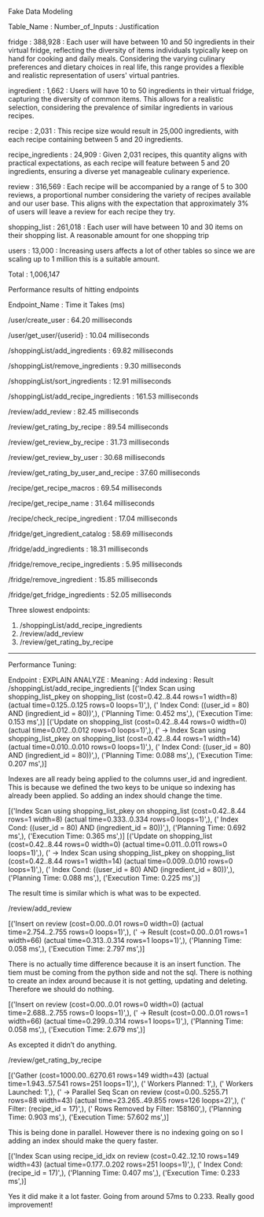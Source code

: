 Fake Data Modeling

Table_Name : Number_of_Inputs : Justification

fridge : 388,928 : Each user will have between 10 and 50 ingredients in their virtual fridge, reflecting the diversity of items individuals typically keep on hand for cooking and daily meals. Considering the varying culinary preferences and dietary choices in real life, this range provides a flexible and realistic representation of users' virtual pantries.

ingredient : 1,662 : Users will have 10 to 50 ingredients in their virtual fridge, capturing the diversity of common items. This allows for a realistic selection, considering the prevalence of similar ingredients in various recipes.

recipe : 2,031 : This recipe size would result in 25,000 ingredients, with each recipe containing between 5 and 20 ingredients.

recipe_ingredients : 24,909 : Given 2,031 recipes, this quantity aligns with practical expectations, as each recipe will feature between 5 and 20 ingredients, ensuring a diverse yet manageable culinary experience.

review : 316,569 : Each recipe will be accompanied by a range of 5 to 300 reviews, a proportional number considering the variety of recipes available and our user base. This aligns with the expectation that approximately 3% of users will leave a review for each recipe they try.

shopping_list : 261,018 : Each user will have between 10 and 30 items on their shopping list. A reasonable amount for one shopping trip

users : 13,000 : Increasing users affects a lot of other tables so since we are scaling up to 1 million this is a suitable amount.

Total : 1,006,147


Performance results of hitting endpoints

Endpoint_Name : Time it Takes (ms)

/user/create_user : 64.20 milliseconds

/user/get_user/{userid} : 10.04 milliseconds

/shoppingList/add_ingredients : 69.82 milliseconds

/shoppingList/remove_ingredients : 9.30 milliseconds

/shoppingList/sort_ingredients : 12.91 milliseconds

/shoppingList/add_recipe_ingredients : 161.53 milliseconds

/review/add_review : 82.45 milliseconds

/review/get_rating_by_recipe : 89.54 milliseconds

/review/get_review_by_recipe : 31.73 milliseconds

/review/get_review_by_user : 30.68 milliseconds

/review/get_rating_by_user_and_recipe : 37.60 milliseconds

/recipe/get_recipe_macros : 69.54 milliseconds

/recipe/get_recipe_name : 31.64 milliseconds

/recipe/check_recipe_ingredient : 17.04 milliseconds

/fridge/get_ingredient_catalog : 58.69 milliseconds

/fridge/add_ingredients : 18.31 milliseconds

/fridge/remove_recipe_ingredients : 5.95 milliseconds

/fridge/remove_ingredient : 15.85 milliseconds

/fridge/get_fridge_ingredients : 52.05 milliseconds

Three slowest endpoints:
1) /shoppingList/add_recipe_ingredients
2) /review/add_review 
3) /review/get_rating_by_recipe

******************************************************************************************************************************************************************
Performance Tuning:

Endpoint : EXPLAIN ANALYZE : Meaning : Add indexing : Result
/shoppingList/add_recipe_ingredients
[('Index Scan using shopping_list_pkey on shopping_list  (cost=0.42..8.44 rows=1 width=8) (actual time=0.125..0.125 rows=0 loops=1)',), ('  Index Cond: ((user_id = 80) AND (ingredient_id = 80))',), ('Planning Time: 0.452 ms',), ('Execution Time: 0.153 ms',)]      [('Update on shopping_list  (cost=0.42..8.44 rows=0 width=0) (actual time=0.012..0.012 rows=0 loops=1)',), ('  ->  Index Scan using shopping_list_pkey on shopping_list  (cost=0.42..8.44 rows=1 width=14) (actual time=0.010..0.010 rows=0 loops=1)',), ('        Index Cond: ((user_id = 80) AND (ingredient_id = 80))',), ('Planning Time: 0.088 ms',), ('Execution Time: 0.207 ms',)]

Indexes are all ready being applied to the columns user_id and ingredient. This is because we defined the two keys to be unique so indexing has already been applied. So adding an index should change the time.

[('Index Scan using shopping_list_pkey on shopping_list  (cost=0.42..8.44 rows=1 width=8) (actual time=0.333..0.334 rows=0 loops=1)',), ('  Index Cond: ((user_id = 80) AND (ingredient_id = 80))',), ('Planning Time: 0.692 ms',), ('Execution Time: 0.365 ms',)]    [('Update on shopping_list  (cost=0.42..8.44 rows=0 width=0) (actual time=0.011..0.011 rows=0 loops=1)',), ('  ->  Index Scan using shopping_list_pkey on shopping_list  (cost=0.42..8.44 rows=1 width=14) (actual time=0.009..0.010 rows=0 loops=1)',), ('        Index Cond: ((user_id = 80) AND (ingredient_id = 80))',), ('Planning Time: 0.088 ms',), ('Execution Time: 0.225 ms',)] 

The result time is similar which is what was to be expected.


/review/add_review

[('Insert on review  (cost=0.00..0.01 rows=0 width=0) (actual time=2.754..2.755 rows=0 loops=1)',), ('  ->  Result  (cost=0.00..0.01 rows=1 width=66) (actual time=0.313..0.314 rows=1 loops=1)',), ('Planning Time: 0.058 ms',), ('Execution Time: 2.797 ms',)]

There is no actually time difference because it is an insert function. The tiem must be coming from the python side and not the sql. There is nothing to create an index around because it is not getting, updating and deleting. Therefore we should do nothing.

[('Insert on review  (cost=0.00..0.01 rows=0 width=0) (actual time=2.688..2.755 rows=0 loops=1)',), ('  ->  Result  (cost=0.00..0.01 rows=1 width=66) (actual time=0.299..0.314 rows=1 loops=1)',), ('Planning Time: 0.058 ms',), ('Execution Time: 2.679 ms',)]

As excepted it didn’t do anything.


/review/get_rating_by_recipe

[('Gather  (cost=1000.00..6270.61 rows=149 width=43) (actual time=1.943..57.541 rows=251 loops=1)',), ('  Workers Planned: 1',), ('  Workers Launched: 1',), ('  ->  Parallel Seq Scan on review  (cost=0.00..5255.71 rows=88 width=43) (actual time=23.265..49.855 rows=126 loops=2)',), ('        Filter: (recipe_id = 17)',), ('        Rows Removed by Filter: 158160',), ('Planning Time: 0.903 ms',), ('Execution Time: 57.602 ms',)]

This is being done in parallel. However there is no indexing going on so I adding an index should make the query faster.

[('Index Scan using recipe_id_idx on review  (cost=0.42..12.10 rows=149 width=43) (actual time=0.177..0.202 rows=251 loops=1)',), ('  Index Cond: (recipe_id = 17)',), ('Planning Time: 0.407 ms',), ('Execution Time: 0.233 ms',)]

Yes it did make it a lot faster. Going from around 57ms to 0.233. Really good improvement!
